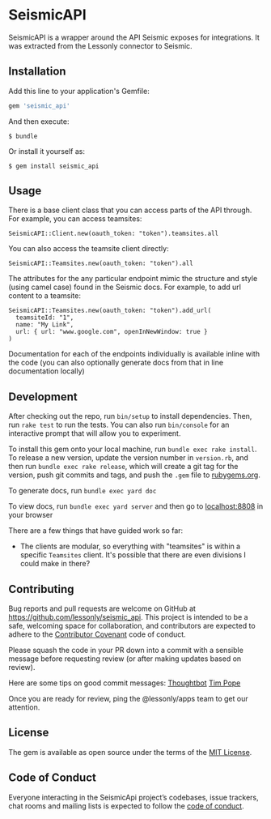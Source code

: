 # SeismicAPI

SeismicAPI is a wrapper around the API Seismic exposes for integrations. It was extracted from the Lessonly connector to Seismic.

## Installation

Add this line to your application's Gemfile:

```ruby
gem 'seismic_api'
```

And then execute:

    $ bundle

Or install it yourself as:

    $ gem install seismic_api

## Usage

There is a base client class that you can access parts of the API through. For example, you can access teamsites:

```
SeismicAPI::Client.new(oauth_token: "token").teamsites.all
```

You can also access the teamsite client directly:

```
SeismicAPI::Teamsites.new(oauth_token: "token").all
```

The attributes for the any particular endpoint mimic the structure and style (using camel case) found in the Seismic docs. For example, to add url content to a teamsite:

```
SeismicAPI::Teamsites.new(oauth_token: "token").add_url(
  teamsiteId: "1",
  name: "My Link",
  url: { url: "www.google.com", openInNewWindow: true }
)
```

Documentation for each of the endpoints individually is available inline with the code (you can also optionally generate docs from that in line documentation locally)

## Development

After checking out the repo, run `bin/setup` to install dependencies. Then, run `rake test` to run the tests. You can also run `bin/console` for an interactive prompt that will allow you to experiment.

To install this gem onto your local machine, run `bundle exec rake install`. To release a new version, update the version number in `version.rb`, and then run `bundle exec rake release`, which will create a git tag for the version, push git commits and tags, and push the `.gem` file to [rubygems.org](https://rubygems.org).

To generate docs, run `bundle exec yard doc`

To view docs, run `bundle exec yard server` and then go to [localhost:8808](localhost:8808) in your browser

There are a few things that have guided work so far:

- The clients are modular, so everything with "teamsites" is within a specific `Teamsites` client. It's possible that there are even divisions I could make in there?

## Contributing

Bug reports and pull requests are welcome on GitHub at https://github.com/lessonly/seismic_api. This project is intended to be a safe, welcoming space for collaboration, and contributors are expected to adhere to the [Contributor Covenant](http://contributor-covenant.org) code of conduct.

Please squash the code in your PR down into a commit with a sensible message before requesting review (or after making updates based on review).

Here are some tips on good commit messages:
[Thoughtbot](https://thoughtbot.com/blog/5-useful-tips-for-a-better-commit-message)
[Tim Pope](https://tbaggery.com/2008/04/19/a-note-about-git-commit-messages.html)

Once you are ready for review, ping the @lessonly/apps team to get our attention.

## License

The gem is available as open source under the terms of the [MIT License](https://opensource.org/licenses/MIT).

## Code of Conduct

Everyone interacting in the SeismicApi project’s codebases, issue trackers, chat rooms and mailing lists is expected to follow the [code of conduct](https://github.com/lessonly/seismic_api/blob/master/CODE_OF_CONDUCT.md).
